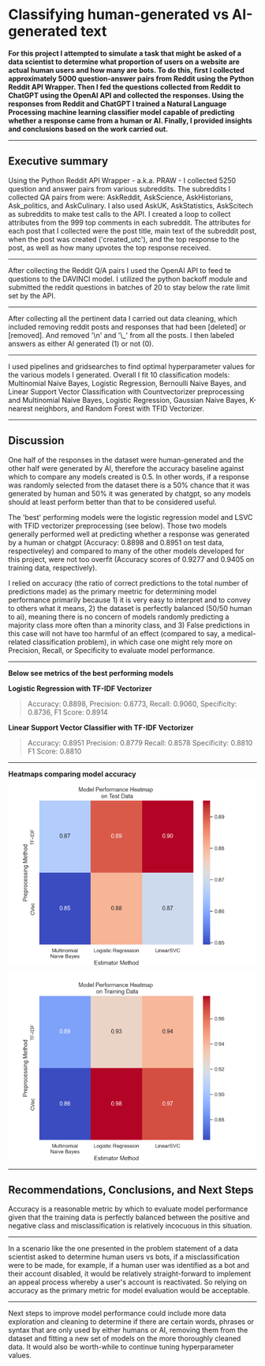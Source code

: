 # Classifying human-generated vs AI-generated text


**For this project I attempted to simulate a task that might be asked of a data scientist to determine what proportion of users on a website are actual human users and how many are bots. To do this, first I collected approximately 5000 question-answer pairs from Reddit using the Python Reddit API Wrapper. Then I fed the questions collected from Reddit to ChatGPT using the OpenAI API and collected the responses. Using the responses from Reddit and ChatGPT I trained a Natural Language Processing machine learning classifier model capable of predicting whether a response came from a human or AI. Finally, I provided insights and conclusions based on the work carried out.**

****

## Executive summary

Using the Python Reddit API Wrapper - a.k.a. PRAW - I collected 5250 question and answer pairs from various subreddits. 
The subreddits I collected QA pairs from were: AskReddit, AskScience, AskHistorians, Ask_politics, and AskCulinary.
I also used AskUK, AskStatistics, AskScitech as subreddits to make test calls to the API.
I created a loop to collect attributes from the 999 top comments in each subreddit. 
The attributes for each post that I collected were the post title, main text of the subreddit post, when the post was created ('created_utc'), and the top response to the post, as well as how many upvotes the top response received. 

---

After collecting the Reddit Q/A pairs I used the OpenAI API to feed te questions to the DAVINCI model. 
I utilized the python backoff module and submitted the reddit questions in batches of 20 to stay below the rate limit set by the API. 

---

After collecting all the pertinent data I carried out data cleaning, which included removing reddit posts and responses that had been [deleted] or [removed]. And removed '\n' and '\\_' from all the posts.
I then labeled answers as either AI generated (1) or not (0).

---

I used pipelines and gridsearches to find optimal hyperparameter values for the various models I generated. Overall I fit 10 classification models: Multinomial Naive Bayes, Logistic Regression, Bernoulli Naive Bayes, and Linear Support Vector Classification with Countvectorizer preprocessing and Multinomial Naive Bayes, Logistic Regression, Gaussian Naive Bayes, K-nearest neighbors, and Random Forest with TFID Vectorizer.

---
## Discussion
One half of the responses in the dataset were human-generated and the other half were generated by AI, therefore the accuracy baseline against which to compare any models created is 0.5. In other words, if a response was randomly selected from the dataset there is a 50% chance that it was generated by human and 50% it was generated by chatgpt, so any models should at least perform better than that to be considered useful.
 
The 'best' performing models were the logistic regression model and LSVC with TFID vectorizer preprocessing (see below). Those two models generally performed well at predicting whether a response was generated by a human or chatgpt (Accuracy: 0.8898 and 0.8951 on test data, respectiveley) and compared to many of the other models developed for this project, were not too overfit (Accuracy scores of 0.9277 and 0.9405 on training data, respectively).

I relied on accuracy (the ratio of correct predictions to the total number of predictions made) as the primary meetric for determining model performance primarily because 1) it is very easy to interpret and to convey to others what it means, 2) the dataset is perfectly balanced (50/50 human to ai), meaning there is no concern of models randomly predicting a majority class more often than a minority class, and 3) False predictions in this case will not have too harmful of an effect (compared to say, a medical-related classification problem), in which case one might rely more on Precision, Recall, or Specificity to evaluate model performance.

***
**Below see metrics of the best performing models**

**Logistic Regression with TF-IDF Vectorizer**
>Accuracy: 0.8898,
Precision: 0.8773,
Recall: 0.9060,
Specificity: 0.8736,
F1 Score: 0.8914

**Linear Support Vector Classifier with TF-IDF Vectorizer**
>Accuracy: 0.8951
Precision: 0.8779
Recall: 0.8578
Specificity: 0.8810
F1 Score: 0.8810


---

**Heatmaps comparing model accuracy**
![Alt text](./figures/hm_perf_test.png)

![Alt text](./figures/hm_perf_train.png)

---



## Recommendations, Conclusions, and Next Steps

Accuracy is a reasonable metric by which to evaluate model performance given that the training data is perfectly balanced between the positive and negative class and misclassification is relatively incocuous in this situation.

***

In a scenario like the one presented in the problem statement of a data scientist asked to determine human users vs bots, if a misclassification were to be made, for example, if a human user was identified as a bot and their account disabled, it would be relatively straight-forward to implement an appeal process whereby a user's account is reactivated. So relying on accuracy as the primary metric for model evaluation would be acceptable.

***

Next steps to improve model performance could include more data exploration and cleaning to determine if there are certain words, phrases or syntax that are only used by either humans or AI, removing them from the dataset and fitting a new set of models on the more thoroughly cleaned data. It would also be worth-while to continue tuning hyperparameter values. 


